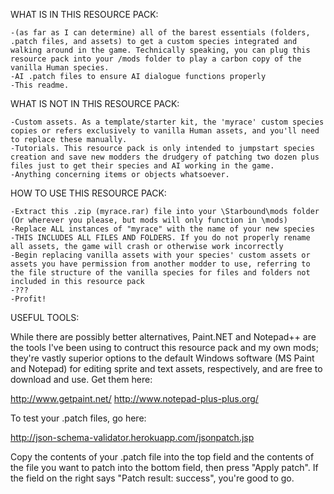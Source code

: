 WHAT IS IN THIS RESOURCE PACK:

	-(as far as I can determine) all of the barest essentials (folders, .patch files, and assets) to get a custom species integrated and walking around in the game. Technically speaking, you can plug this resource pack into your /mods folder to play a carbon copy of the vanilla Human species.
	-AI .patch files to ensure AI dialogue functions properly
	-This readme.

WHAT IS NOT IN THIS RESOURCE PACK:

	-Custom assets. As a template/starter kit, the 'myrace' custom species copies or refers exclusively to vanilla Human assets, and you'll need to replace these manually.
	-Tutorials. This resource pack is only intended to jumpstart species creation and save new modders the drudgery of patching two dozen plus files just to get their species and AI working in the game.
	-Anything concerning items or objects whatsoever.

HOW TO USE THIS RESOURCE PACK:

	-Extract this .zip (myrace.rar) file into your \Starbound\mods folder (Or wherever you please, but mods will only function in \mods)
	-Replace ALL instances of "myrace" with the name of your new species
	-THIS INCLUDES ALL FILES AND FOLDERS. If you do not properly rename all assets, the game will crash or otherwise work incorrectly
	-Begin replacing vanilla assets with your species' custom assets or assets you have permission from another modder to use, referring to the file structure of the vanilla species for files and folders not included in this resource pack
	-???
	-Profit!

USEFUL TOOLS:

While there are possibly better alternatives, Paint.NET and Notepad++ are the tools I've been using to contruct this resource pack and my own mods; they're vastly superior options to the default Windows software (MS Paint and Notepad) for editing sprite and text assets, respectively, and are free to download and use. Get them here:

http://www.getpaint.net/
http://www.notepad-plus-plus.org/

To test your .patch files, go here:

http://json-schema-validator.herokuapp.com/jsonpatch.jsp

Copy the contents of your .patch file into the top field and the contents of the file you want to patch into the bottom field, then press "Apply patch". If the field on the right says "Patch result: success", you're good to go.